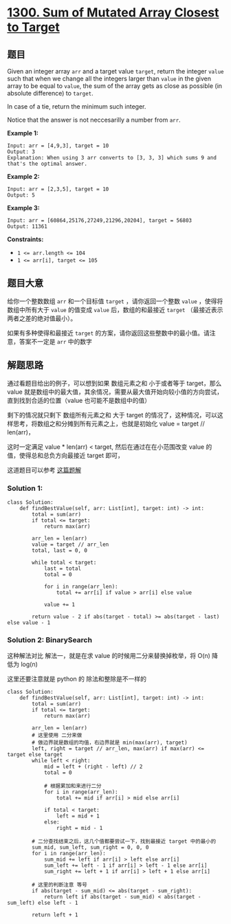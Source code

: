 # [1300. Sum of Mutated Array Closest to Target](https://leetcode.com/problems/sum-of-mutated-array-closest-to-target/)

## 题目

Given an integer array `arr` and a target value `target`, return the integer `value` such that when we change all the integers larger than `value` in the given array to be equal to `value`, the sum of the array gets as close as possible (in absolute difference) to `target`.

In case of a tie, return the minimum such integer.

Notice that the answer is not neccesarilly a number from `arr`.

 

**Example 1:**

```
Input: arr = [4,9,3], target = 10
Output: 3
Explanation: When using 3 arr converts to [3, 3, 3] which sums 9 and that's the optimal answer.
```

**Example 2:**

```
Input: arr = [2,3,5], target = 10
Output: 5
```

**Example 3:**

```
Input: arr = [60864,25176,27249,21296,20204], target = 56803
Output: 11361
```

 

**Constraints:**

- `1 <= arr.length <= 104`
- `1 <= arr[i], target <= 105`

## 题目大意

给你一个整数数组 `arr` 和一个目标值 `target` ，请你返回一个整数 `value` ，使得将数组中所有大于 `value` 的值变成 `value` 后，数组的和最接近  `target` （最接近表示两者之差的绝对值最小）。

如果有多种使得和最接近 `target` 的方案，请你返回这些整数中的最小值。请注意，答案不一定是 `arr` 中的数字

## 解题思路

通过看题目给出的例子，可以想到如果 数组元素之和 小于或者等于 target，那么 value 就是数组中的最大值，其余情况，需要从最大值开始向较小值的方向尝试，直到找到合适的位置（value 也可能不是数组中的值）

剩下的情况就只剩下 数组所有元素之和 大于  target 的情况了，这种情况，可以这样思考，将数组之和分摊到所有元素之上，也就是初始化 value = target // len(arr)，

这时一定满足 value * len(arr) < target, 然后在通过在在小范围改变 value 的值，使得总和总负方向最接近 target 即可，

这道题目可以参考 [这篇题解](https://leetcode.cn/problems/sum-of-mutated-array-closest-to-target/solution/wu-xu-pai-xu-he-er-fen-you-hua-bao-li-fa-by-tinyli/)

### Solution 1: 

````Python3
class Solution:
    def findBestValue(self, arr: List[int], target: int) -> int:
        total = sum(arr)
        if total <= target:
            return max(arr)

        arr_len = len(arr)
        value = target // arr_len
        total, last = 0, 0

        while total < target:
            last = total
            total = 0

            for i in range(arr_len):
                total += arr[i] if value > arr[i] else value

            value += 1

        return value - 2 if abs(target - total) >= abs(target - last) else value - 1
````

### Solution 2: BinarySearch

这种解法对比 解法一，就是在求 value 的时候用二分来替换掉枚举，将 O(n) 降低为 log(n)

这里还要注意就是 python 的 除法和整除是不一样的

````Python3
class Solution:
    def findBestValue(self, arr: List[int], target: int) -> int:
        total = sum(arr)
        if total <= target:
            return max(arr)

        arr_len = len(arr)
        # 这里使用 二分来做
        # 做边界就是数组的均值，右边界就是 min(max(arr), target)
        left, right = target // arr_len, max(arr) if max(arr) <= target else target
        while left < right:
            mid = left + (right - left) // 2
            total = 0

            # 根据累加和来进行二分
            for i in range(arr_len):
                total += mid if arr[i] > mid else arr[i]

            if total < target:
                left = mid + 1
            else:
                right = mid - 1

        # 二分查找结束之后，这几个值都要尝试一下，找到最接近 target 中的最小的
        sum_mid, sum_left, sum_right = 0, 0, 0
        for i in range(arr_len):
            sum_mid += left if arr[i] > left else arr[i]
            sum_left += left - 1 if arr[i] > left - 1 else arr[i]
            sum_right += left + 1 if arr[i] > left + 1 else arr[i]

        # 这里的判断注意 等号
        if abs(target - sum_mid) <= abs(target - sum_right):
            return left if abs(target - sum_mid) < abs(target - sum_left) else left - 1

        return left + 1

````
